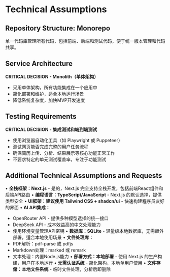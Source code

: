 # Technical Assumptions

## Repository Structure: Monorepo

单一代码库管理所有代码，包括前端、后端和测试代码，便于统一版本管理和代码共享。

## Service Architecture

**CRITICAL DECISION - Monolith（单体架构）**

- 采用单体架构，所有功能集成在一个应用中
- 简化部署和维护，适合本地运行场景
- 降低系统复杂度，加快MVP开发速度

## Testing Requirements

**CRITICAL DECISION - 集成测试和端到端测试**

- 使用浏览器自动化工具（如 Playwright 或 Puppeteer）
- 测试网页能否完成完整的用户任务流程
- 确保简历上传、分析、结果展示等核心功能正常工作
- 不要求特定的单元测试覆盖率，专注于功能测试

## Additional Technical Assumptions and Requests

• **全栈框架：Next.js** - 是的，Next.js 完全支持全栈开发，包括前端React组件和后端API路由
• **编程语言：TypeScript/JavaScript** - Next.js 的默认选择，提供类型安全
• **UI框架：建议使用 Tailwind CSS + shadcn/ui** - 快速构建程序员友好的界面
• **AI API集成：**

- OpenRouter API - 提供多种模型选择的统一接口
- DeepSeek API - 成本效益高的中文处理能力
- 使用环境变量管理API密钥
  • **数据库：SQLite** - 轻量级本地数据库，无需额外部署，适合本地使用场景
  • **文件处理库：**
- PDF解析：pdf-parse 或 pdfjs
- Markdown处理：marked 或 remark
- 文本处理：内置Node.js能力
  • **部署方式：本地部署** - 使用 Next.js 的生产构建，用户在本地运行
  • **无需认证系统** - 简化架构，本地单用户使用
  • **文件存储：本地文件系统** - 临时文件处理，分析后即删除
